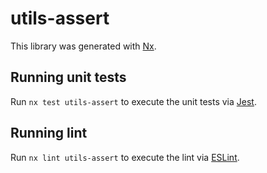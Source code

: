 # utils-assert

This library was generated with [Nx](https://nx.dev).

## Running unit tests

Run `nx test utils-assert` to execute the unit tests via [Jest](https://jestjs.io).

## Running lint

Run `nx lint utils-assert` to execute the lint via [ESLint](https://eslint.org/).
